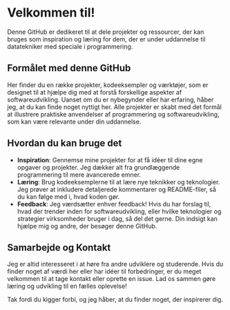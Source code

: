 # Velkommen til!

Denne GitHub er dedikeret til at dele projekter og ressourcer, der kan bruges som inspiration og læring for dem, der er under uddannelse til datatekniker med speciale i programmering.

## Formålet med denne GitHub

Her finder du en række projekter, kodeeksempler og værktøjer, som er designet til at hjælpe dig med at forstå forskellige aspekter af softwareudvikling. Uanset om du er nybegynder eller har erfaring, håber jeg, at du kan finde noget nyttigt her. Alle projekter er skabt med det formål at illustrere praktiske anvendelser af programmering og softwareudvikling, som kan være relevante under din uddannelse.

## Hvordan du kan bruge det

- **Inspiration**: Gennemse mine projekter for at få idéer til dine egne opgaver og projekter. Jeg dækker alt fra grundlæggende programmering til mere avancerede emner.
- **Læring**: Brug kodeeksemplerne til at lære nye teknikker og teknologier. Jeg prøver at inkludere detaljerede kommentarer og README-filer, så du kan følge med i, hvad koden gør.
- **Feedback**: Jeg værdsætter enhver feedback! Hvis du har forslag til, hvad der trender inden for softwareudvikling, eller hvilke teknologier og strategier virksomheder bruger i dag, så del det gerne. Din indsigt kan hjælpe mig og andre, der besøger denne GitHub.

## Samarbejde og Kontakt

Jeg er altid interesseret i at høre fra andre udviklere og studerende. Hvis du finder noget af værdi her eller har idéer til forbedringer, er du meget velkommen til at tage kontakt eller oprette en issue. Lad os sammen gøre læring og udvikling til en fælles oplevelse!

Tak fordi du kigger forbi, og jeg håber, at du finder noget, der inspirerer dig.
